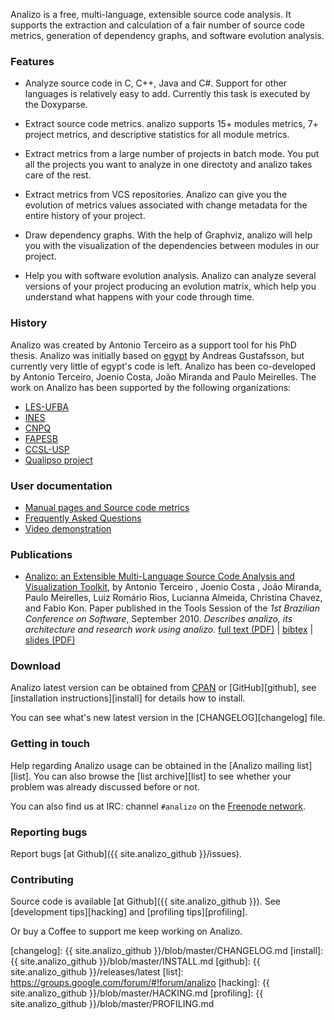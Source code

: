 Analizo is a free, multi-language, extensible source code analysis.  It
supports the extraction and calculation of a fair number of source code
metrics, generation of dependency graphs, and software evolution analysis.

### Features

* Analyze source code in C, C++, Java and C#. Support for other languages is
  relatively easy to add. Currently this task is executed by the Doxyparse.

* Extract source code metrics. analizo supports 15+ modules metrics, 7+ project
  metrics, and descriptive statistics for all module metrics.

* Extract metrics from a large number of projects in batch mode. You put all
  the projects you want to analyze in one directoty and analizo takes care of
  the rest.

* Extract metrics from VCS repositories. Analizo can give you the evolution of
  metrics values associated with change metadata for the entire history of your
  project.

* Draw dependency graphs. With the help of Graphviz, analizo will help you with
  the visualization of the dependencies between modules in our project.

* Help you with software evolution analysis. Analizo can analyze several
  versions of your project producing an evolution matrix, which help you
  understand what happens with your code through time.

### History

Analizo was created by Antonio Terceiro as a support tool for his PhD thesis.
Analizo was initially based on [egypt](http://www.gson.org/egypt/) by Andreas
Gustafsson, but currently very little of egypt's code is left.  Analizo has
been co-developed by Antonio Terceiro, Joenio Costa, João Miranda and Paulo
Meirelles. The work on Analizo has been supported by the following
organizations:

* [LES-UFBA](http://les.dcc.ufba.br/)
* [INES](http://www.ines.org.br/)
* [CNPQ](http://www.cnpq.br/)
* [FAPESB](http://www.fapesb.ba.gov.br/)
* [CCSL-USP](http://ccsl.ime.usp.br/)
* [Qualipso project](http://www.qualipso.org/)

### User documentation

* [Manual pages and Source code metrics][cpan]
* [Frequently Asked Questions](faq.html)
* [Video demonstration](https://www.youtube.com/embed/CrUobMUImDU)

### Publications

* [Analizo: an Extensible Multi-Language Source Code Analysis and Visualization Toolkit](publications/analizo-cbsoft2010-tools.pdf), by Antonio Terceiro , Joenio Costa , João Miranda, Paulo Meirelles, Luiz Romário Rios, Lucianna Almeida, Christina Chavez, and Fabio Kon. Paper published in the Tools Session of the *1st Brazilian Conference on Software*, September 2010. *Describes analizo, its architecture and research work using analizo.* [full text (PDF)](publications/analizo-cbsoft2010-tools.pdf) \| [bibtex](publications/analizo-cbsoft2010-tools.bib) \| [slides (PDF)](publications/analizo-cbsoft2010-tools-slides.pdf)

### Download

Analizo latest version can be obtained from [CPAN][cpan] or [GitHub][github],
see [installation instructions][install] for details how to install.

You can see what's new latest version in the [CHANGELOG][changelog] file.

### Getting in touch

Help regarding Analizo usage can be obtained in the [Analizo mailing
list][list].  You can also browse the [list archive][list] to see whether
your problem was already discussed before or not.

You can also find us at IRC: channel `#analizo` on the [Freenode
network](http://freenode.net/).

### Reporting bugs

Report bugs [at Github]({{ site.analizo_github }}/issues).

### Contributing

Source code is available [at Github]({{ site.analizo_github }}).
See [development tips][hacking] and
[profiling tips][profiling].

<script type='text/javascript' src='https://ko-fi.com/widgets/widget_2.js'></script>
<script type='text/javascript'>kofiwidget2.init('Support Me on Ko-fi', '#ff551c', 'H2H41AOOZ');kofiwidget2.draw();</script>

Or buy a Coffee to support me keep working on Analizo.

[cpan]: https://metacpan.org/release/Analizo
[changelog]: {{ site.analizo_github }}/blob/master/CHANGELOG.md
[install]: {{ site.analizo_github }}/blob/master/INSTALL.md
[github]: {{ site.analizo_github }}/releases/latest
[list]: https://groups.google.com/forum/#!forum/analizo
[hacking]: {{ site.analizo_github }}/blob/master/HACKING.md
[profiling]: {{ site.analizo_github }}/blob/master/PROFILING.md
